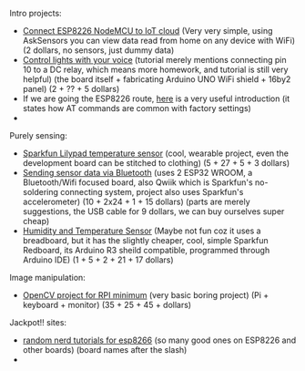 
Intro projects:
- [Connect ESP8226 NodeMCU to IoT cloud](https://www.instructables.com/Getting-Started-With-ESP8266-and-AskSensors-IoT-Pl/) (Very very simple, using AskSensors you can view data read from home on any device with WiFi) (2 dollars, no sensors, just dummy data)
- [Control lights with your voice](https://www.instructables.com/DIY-Arduino-Wi-Fi-Shield-Using-ESP8266-for-Voice-C/) (tutorial merely mentions connecting pin 10 to a DC relay, which means more homework, and tutorial is still very helpful) (the board itself + fabricating Arduino UNO WiFi shield + 16by2 panel) (2 + ?? + 5 dollars)
- If we are going the ESP8226 route, [here](https://circuitdigest.com/microcontroller-projects/getting-started-with-esp8266-module) is a very useful introduction (it states how AT commands are common with factory settings)
- 


Purely sensing:
- [Sparkfun Lilypad temperature sensor](https://learn.sparkfun.com/tutorials/lilypad-temperature-sensor-hookup-guide) (cool, wearable project, even the development board can be stitched to clothing) (5 + 27 + 5 + 3 dollars) 
- [Sending sensor data via Bluetooth](https://learn.sparkfun.com/tutorials/sending-sensor-data-via-bluetooth) (uses 2 ESP32 WROOM, a Bluetooth/Wifi focused board, also Qwiik which is Sparkfun's no-soldering connecting system, project also uses Sparkfun's accelerometer) (10 + 2x24 + 1 + 15 dollars) (parts are merely suggestions, the USB cable for 9 dollars, we can buy ourselves super cheap)
- [Humidity and Temperature Sensor](https://learn.sparkfun.com/tutorials/si7021-humidity-and-temperature-sensor-hookup-guide) (Maybe not fun coz it uses a  breadboard, but it has the slightly cheaper, cool, simple Sparkfun Redboard, its Arduino R3 sheild compatible, programmed through Arduino IDE) (1 + 5 + 2 + 21 + 17 dollars)


Image manipulation:
- [OpenCV project for RPI minimum](https://raspberrytips.com/install-opencv-on-raspberry-pi/) (very basic boring project) (Pi + keyboard + monitor) (35 + 25 + 45 + dollars)


Jackpot!! sites:
- [random nerd tutorials for esp8266](https://randomnerdtutorials.com/projects-esp8266/) (so many good ones on ESP8226 and other boards) (board names after the  slash)
- 